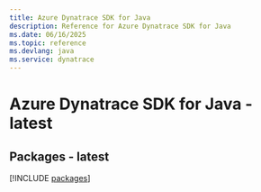 ```yaml
---
title: Azure Dynatrace SDK for Java
description: Reference for Azure Dynatrace SDK for Java
ms.date: 06/16/2025
ms.topic: reference
ms.devlang: java
ms.service: dynatrace
---
```

# Azure Dynatrace SDK for Java - latest
## Packages - latest
[!INCLUDE [packages](dynatrace-index.md)]